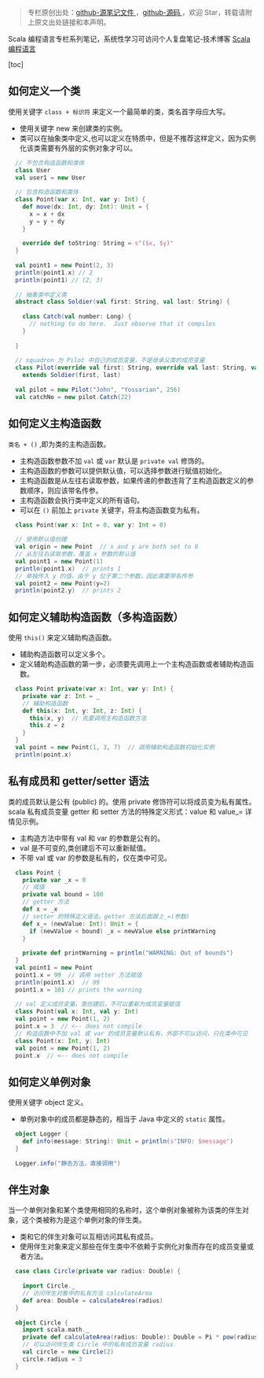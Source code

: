 > 专栏原创出处：[github-源笔记文件 ](https://github.com/GourdErwa/review-notes/tree/master/language/scala-basis) ，[github-源码 ](https://github.com/GourdErwa/scala-advanced/tree/master/scala-base/src/main/scala/com/gourd/scala/base/)，欢迎 Star，转载请附上原文出处链接和本声明。

Scala 编程语言专栏系列笔记，系统性学习可访问个人复盘笔记-技术博客 [Scala 编程语言 ](https://review-notes.top/language/scala-basis/)

[toc]
## 如何定义一个类
使用关键字 `class + 标识符` 来定义一个最简单的类，类名首字母应大写。  
* 使用关键字 new 来创建类的实例。  
* 类可以在抽象类中定义,也可以定义在特质中，但是不推荐这样定义，因为实例化该类需要有外层的实例对象才可以。
```scala
  // 不包含构造函数和类体
  class User
  val user1 = new User
  
  // 包含构造函数和类体
  class Point(var x: Int, var y: Int) {
    def move(dx: Int, dy: Int): Unit = {
      x = x + dx
      y = y + dy
    }
  
    override def toString: String = s"($x, $y)"
  }
  
  val point1 = new Point(2, 3)
  println(point1.x) // 2
  println(point1) // (2, 3)
  
  // 抽象类中定义类
  abstract class Soldier(val first: String, val last: String) {
  
    class Catch(val number: Long) {
      // nothing to do here.  Just observe that it compiles
    }
  
  }
  
  // squadron 为 Pilot 中自己的成员变量，不是继承父类的成员变量
  class Pilot(override val first: String, override val last: String, val squadron: Long)
    extends Soldier(first, last)
  
  val pilot = new Pilot("John", "Yossarian", 256)
  val catchNo = new pilot.Catch(22)
```
## 如何定义主构造函数
`类名 + ()` ,即为类的主构造函数。 
* 主构造函数参数不加 `val` 或 `var` 默认是 `private val` 修饰的。
* 主构造函数的参数可以提供默认值，可以选择参数进行赋值初始化。  
* 主构造函数是从左往右读取参数，如果传递的参数违背了主构造函数定义的参数顺序，则应该带名传参。
* 主构造函数会执行类中定义的所有语句。
* 可以在 `()` 前加上 `private` 关键字，将主构造函数变为私有。
```scala
  class Point(var x: Int = 0, var y: Int = 0)
  
  // 使用默认值创建
  val origin = new Point  // x and y are both set to 0
  // 从左往右读取参数，覆盖 x 参数的默认值
  val point1 = new Point(1)
  println(point1.x)  // prints 1
  // 单独传入 y 的值，由于 y 位于第二个参数，因此需要带名传参
  val point2 = new Point(y=2)
  println(point2.y)  // prints 2
```
## 如何定义辅助构造函数（多构造函数）
使用 `this()` 来定义辅助构造函数。  
* 辅助构造函数可以定义多个。
* 定义辅助构造函数的第一步，必须要先调用上一个主构造函数或者辅助构造函数。
```scala
  class Point private(var x: Int, var y: Int) {
    private var z: Int = _
    // 辅助构造函数
    def this(x: Int, y: Int, z: Int) {
      this(x, y)  // 先要调用主构造函数方法
      this.z = z
    }
  }
  val point = new Point(1, 3, 7)  // 调用辅助构造函数初始化实例
  println(point.x)
```
## 私有成员和 getter/setter 语法
类的成员默认是公有 (public) 的。使用 private 修饰符可以将成员变为私有属性。  
scala 私有成员变量 getter 和 setter 方法的特殊定义形式：value 和 value_= 详情见示例。  
* 主构造方法中带有 val 和 var 的参数是公有的。  
* val 是不可变的,类创建后不可以重新赋值。  
* 不带 val 或 var 的参数是私有的，仅在类中可见。
```scala
  class Point {
    private var _x = 0
    // 阈值
    private val bound = 100
    // getter 方法
    def x = _x
    // setter 的特殊定义语法，getter 方法后面跟上_=(参数)
    def x_= (newValue: Int): Unit = {
      if (newValue < bound) _x = newValue else printWarning
    }
  
    private def printWarning = println("WARNING: Out of bounds")
  }
  val point1 = new Point
  point1.x = 99  // 调用 setter 方法赋值
  println(point1.x)  // 99 
  point1.x = 101 // prints the warning
  
  // val 定义成员变量，类创建后，不可以重新为成员变量赋值
  class Point(val x: Int, val y: Int)
  val point = new Point(1, 2)
  point.x = 3  // <-- does not compile
  // 构造函数中不加 val 或 var 的成员变量默认私有，外部不可以访问，只在类中可见
  class Point(x: Int, y: Int)
  val point = new Point(1, 2)
  point.x  // <-- does not compile
```
## 如何定义单例对象
使用关键字 object 定义。  
* 单例对象中的成员都是静态的，相当于 Java 中定义的 `static` 属性。
```scala
  object Logger {
    def info(message: String): Unit = println(s"INFO: $message")
  }
  
  Logger.info("静态方法，直接调用")
```
## 伴生对象
当一个单例对象和某个类使用相同的名称时，这个单例对象被称为该类的伴生对象，这个类被称为是这个单例对象的伴生类。  
* 类和它的伴生对象可以互相访问其私有成员。  
* 使用伴生对象来定义那些在伴生类中不依赖于实例化对象而存在的成员变量或者方法。
```scala
  case class Circle(private var radius: Double) {
  
    import Circle._
    // 访问伴生对象中的私有方法 calculateArea
    def area: Double = calculateArea(radius)
  }
  
  object Circle {
    import scala.math._
    private def calculateArea(radius: Double): Double = Pi * pow(radius, 2.0)
    // 可以访问伴生类 Circle 中的私有成员变量 radius
    val circle = new Circle(2)
    circle.radius = 3
  }
```